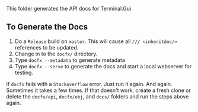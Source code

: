 This folder generates the API docs for Terminal.Gui

## To Generate the Docs

1. Do a `Release` build on `master`. This will cause all `/// <inheritdoc/>` references to be updated.
2. Change in to the `docfx/` directory.
3. Type `docfx --metadata` to generate metadata
4. Type `docfx --serve` to generate the docs and start a local webserver for testing.

If `docfx` fails with a `Stackoverflow` error. Just run it again. And again. Sometimes it takes a few times. If that doesn't work, create a fresh clone or delete the `docfx/api`, `docfx/obj`, and `docs/` folders and run the steps above again.
